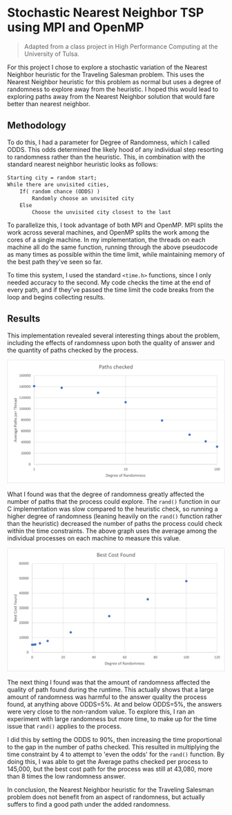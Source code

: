 # Stochastic Nearest Neighbor TSP using MPI and OpenMP

> Adapted from a class project in High Performance Computing at the University of Tulsa.

For this project I chose to explore a stochastic variation of the Nearest Neighbor heuristic for the Traveling Salesman problem. This uses the Nearest Neighbor heuristic for this problem as normal but uses a degree of randomness to explore away from the heuristic. I hoped this would lead to exploring paths away from the Nearest Neighbor solution that would fare better than nearest neighbor.

## Methodology

To do this, I had a parameter for Degree of Randomness, which I called ODDS. This odds determined the likely hood of any individual step resorting to randomness rather than the heuristic. This, in combination with the standard nearest neighbor heuristic looks as follows:

```
Starting city = random start;
While there are unvisited cities,
	If( random chance (ODDS) )
		Randomly choose an unvisited city
	Else
		Choose the unvisited city closest to the last
```

To parallelize this, I took advantage of both MPI and OpenMP. MPI splits the work across several machines, and OpenMP splits the work among the cores of a single machine. In my implementation, the threads on each machine all do the same function, running through the above pseudocode as many times as possible within the time limit, while maintaining memory of the best path they've seen so far.

To time this system, I used the standard `<time.h>` functions, since I only needed accuracy to the second. My code checks the time at the end of every path, and if they've passed the time limit the code breaks from the loop and begins collecting results.

## Results

This implementation revealed several interesting things about the problem, including the effects of randomness upon both the quality of answer and the quantity of paths checked by the process.

![](./img/PathsChecked.png)

What I found was that the degree of randomness greatly affected the number of paths that the process could explore. The `rand()` function in our C implementation was slow compared to the heuristic check, so running a higher degree of randomness (leaning heavily on the `rand()` function rather than the heuristic) decreased the number of paths the process could check within the time constraints. The above graph uses the average among the individual processes on each machine to measure this value.

![](./img/BestCost.png)

The next thing I found was that the amount of randomness affected the quality of path found during the runtime. This actually shows that a large amount of randomness was harmful to the answer quality the process found, at anything above ODDS=5%. At and below ODDS=5%, the answers were very close to the non-random value. To explore this, I ran an experiment with large randomness but more time, to make up for the time issue that `rand()` applies to the process.

I did this by setting the ODDS to 90%, then increasing the time proportional to the gap in the number of paths checked. This resulted in multiplying the time constraint by 4 to attempt to 'even the odds' for the `rand()` function. By doing this, I was able to get the Average paths checked per process to 145,000, but the best cost path for the process was still at 43,080, more than 8 times the low randomness answer.

In conclusion, the Nearest Neighbor heuristic for the Traveling Salesman problem does not benefit from an aspect of randomness, but actually suffers to find a good path under the added randomness.
